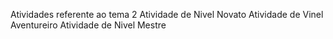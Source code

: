 Atividades referente ao tema 2
Atividade de Nivel Novato 
Atividade de Vinel Aventureiro
Atividade de Nivel Mestre 
